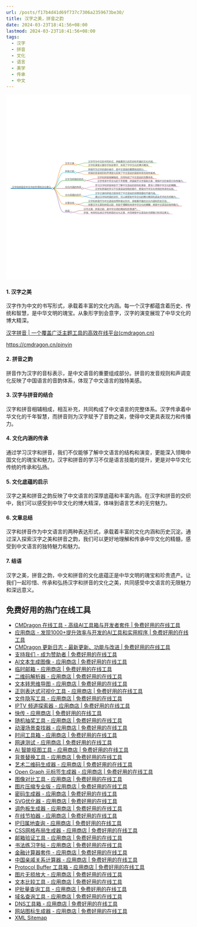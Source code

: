```yaml
---
url: /posts/f17b4d41d69f737c7306a2359673be30/
title: 汉字之美，拼音之韵
date: 2024-03-23T18:41:56+08:00
lastmod: 2024-03-23T18:41:56+08:00
tags:
  - 汉字
  - 拼音
  - 文化
  - 语言
  - 美学
  - 传承
  - 中文
---
```



<img src="/images/2024_03_23 18_43_03.png" title="2024_03_23 18_43_03.png" alt="2024_03_23 18_43_03.png"/>

#### 1. 汉字之美

汉字作为中文的书写形式，承载着丰富的文化内涵。每一个汉字都蕴含着历史、传统和智慧，是中华文明的瑰宝。从象形字到会意字，汉字的演变展现了中华文化的博大精深。

[汉字拼音 | 一个覆盖广泛主题工具的高效在线平台(cmdragon.cn)](https://cmdragon.cn/pinyin)

https://cmdragon.cn/pinyin

#### 2. 拼音之韵

拼音作为汉字的音标表示，是中文语音的重要组成部分。拼音的发音规则和声调变化反映了中国语言的音韵体系，体现了中文语言的独特美感。

#### 3. 汉字与拼音的结合

汉字和拼音相辅相成，相互补充，共同构成了中文语言的完整体系。汉字传承着中华文化的千年智慧，而拼音则为汉字赋予了音韵之美，使得中文更具表现力和传播力。

#### 4. 文化内涵的传承

通过学习汉字和拼音，我们不仅能够了解中文语言的结构和演变，更能深入领略中国文化的瑰宝和魅力。汉字和拼音的学习不仅是语言技能的提升，更是对中华文化传统的传承和弘扬。

#### 5. 文化底蕴的启示

汉字之美和拼音之韵反映了中文语言的深厚底蕴和丰富内涵。在汉字和拼音的交织中，我们可以感受到中华文化的博大精深，体味到语言艺术的无穷魅力。

#### 6. 文章总结

汉字和拼音作为中文语言的两种表达形式，承载着丰富的文化内涵和历史沉淀。通过深入探索汉字之美和拼音之韵，我们可以更好地理解和传承中华文化的精髓，感受到中文语言的独特魅力和魅力。

#### 7. 结语

汉字之美，拼音之韵，中文和拼音的文化底蕴正是中华文明的瑰宝和珍贵遗产。让我们一起珍惜、传承和弘扬汉字和拼音的文化之美，共同感受中文语言的无限魅力和深远意义。

## 免费好用的热门在线工具

- [CMDragon 在线工具 - 高级AI工具箱与开发者套件 | 免费好用的在线工具](https://tools.cmdragon.cn/zh)
- [应用商店 - 发现1000+提升效率与开发的AI工具和实用程序 | 免费好用的在线工具](https://tools.cmdragon.cn/zh/apps?category=trending)
- [CMDragon 更新日志 - 最新更新、功能与改进 | 免费好用的在线工具](https://tools.cmdragon.cn/zh/changelog)
- [支持我们 - 成为赞助者 | 免费好用的在线工具](https://tools.cmdragon.cn/zh/sponsor)
- [AI文本生成图像 - 应用商店 | 免费好用的在线工具](https://tools.cmdragon.cn/zh/apps/text-to-image-ai)
- [临时邮箱 - 应用商店 | 免费好用的在线工具](https://tools.cmdragon.cn/zh/apps/temp-email)
- [二维码解析器 - 应用商店 | 免费好用的在线工具](https://tools.cmdragon.cn/zh/apps/qrcode-parser)
- [文本转思维导图 - 应用商店 | 免费好用的在线工具](https://tools.cmdragon.cn/zh/apps/text-to-mindmap)
- [正则表达式可视化工具 - 应用商店 | 免费好用的在线工具](https://tools.cmdragon.cn/zh/apps/regex-visualizer)
- [文件隐写工具 - 应用商店 | 免费好用的在线工具](https://tools.cmdragon.cn/zh/apps/steganography-tool)
- [IPTV 频道探索器 - 应用商店 | 免费好用的在线工具](https://tools.cmdragon.cn/zh/apps/iptv-explorer)
- [快传 - 应用商店 | 免费好用的在线工具](https://tools.cmdragon.cn/zh/apps/snapdrop)
- [随机抽奖工具 - 应用商店 | 免费好用的在线工具](https://tools.cmdragon.cn/zh/apps/lucky-draw)
- [动漫场景查找器 - 应用商店 | 免费好用的在线工具](https://tools.cmdragon.cn/zh/apps/anime-scene-finder)
- [时间工具箱 - 应用商店 | 免费好用的在线工具](https://tools.cmdragon.cn/zh/apps/time-toolkit)
- [网速测试 - 应用商店 | 免费好用的在线工具](https://tools.cmdragon.cn/zh/apps/speed-test)
- [AI 智能抠图工具 - 应用商店 | 免费好用的在线工具](https://tools.cmdragon.cn/zh/apps/background-remover)
- [背景替换工具 - 应用商店 | 免费好用的在线工具](https://tools.cmdragon.cn/zh/apps/background-replacer)
- [艺术二维码生成器 - 应用商店 | 免费好用的在线工具](https://tools.cmdragon.cn/zh/apps/artistic-qrcode)
- [Open Graph 元标签生成器 - 应用商店 | 免费好用的在线工具](https://tools.cmdragon.cn/zh/apps/open-graph-generator)
- [图像对比工具 - 应用商店 | 免费好用的在线工具](https://tools.cmdragon.cn/zh/apps/image-comparison)
- [图片压缩专业版 - 应用商店 | 免费好用的在线工具](https://tools.cmdragon.cn/zh/apps/image-compressor)
- [密码生成器 - 应用商店 | 免费好用的在线工具](https://tools.cmdragon.cn/zh/apps/password-generator)
- [SVG优化器 - 应用商店 | 免费好用的在线工具](https://tools.cmdragon.cn/zh/apps/svg-optimizer)
- [调色板生成器 - 应用商店 | 免费好用的在线工具](https://tools.cmdragon.cn/zh/apps/color-palette)
- [在线节拍器 - 应用商店 | 免费好用的在线工具](https://tools.cmdragon.cn/zh/apps/online-metronome)
- [IP归属地查询 - 应用商店 | 免费好用的在线工具](https://tools.cmdragon.cn/zh/apps/ip-geolocation)
- [CSS网格布局生成器 - 应用商店 | 免费好用的在线工具](https://tools.cmdragon.cn/zh/apps/css-grid-layout)
- [邮箱验证工具 - 应用商店 | 免费好用的在线工具](https://tools.cmdragon.cn/zh/apps/email-validator)
- [书法练习字帖 - 应用商店 | 免费好用的在线工具](https://tools.cmdragon.cn/zh/apps/calligraphy-practice)
- [金融计算器套件 - 应用商店 | 免费好用的在线工具](https://tools.cmdragon.cn/zh/apps/finance-calculator-suite)
- [中国亲戚关系计算器 - 应用商店 | 免费好用的在线工具](https://tools.cmdragon.cn/zh/apps/chinese-kinship-calculator)
- [Protocol Buffer 工具箱 - 应用商店 | 免费好用的在线工具](https://tools.cmdragon.cn/zh/apps/protobuf-toolkit)
- [图片无损放大 - 应用商店 | 免费好用的在线工具](https://tools.cmdragon.cn/zh/apps/image-upscaler)
- [文本比较工具 - 应用商店 | 免费好用的在线工具](https://tools.cmdragon.cn/zh/apps/text-compare)
- [IP批量查询工具 - 应用商店 | 免费好用的在线工具](https://tools.cmdragon.cn/zh/apps/ip-batch-lookup)
- [域名查询工具 - 应用商店 | 免费好用的在线工具](https://tools.cmdragon.cn/zh/apps/domain-finder)
- [DNS工具箱 - 应用商店 | 免费好用的在线工具](https://tools.cmdragon.cn/zh/apps/dns-toolkit)
- [网站图标生成器 - 应用商店 | 免费好用的在线工具](https://tools.cmdragon.cn/zh/apps/favicon-generator)
- [XML Sitemap](https://tools.cmdragon.cn/sitemap_index.xml)
